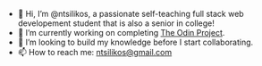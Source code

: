 - 👋 Hi, I’m @ntsilikos, a passionate self-teaching full stack web developement student that is also a senior in college!
- 🔭 I’m currently working on completing [The Odin Project](https://www.theodinproject.com/).
- 💞️ I’m looking to build my knowledge before I start collaborating. 
- 📫 How to reach me: ntsilikos@gmail.com


<!---
ntsilikos/ntsilikos is a ✨ special ✨ repository because its `README.md` (this file) appears on your GitHub profile.
You can click the Preview link to take a look at your changes.
--->
